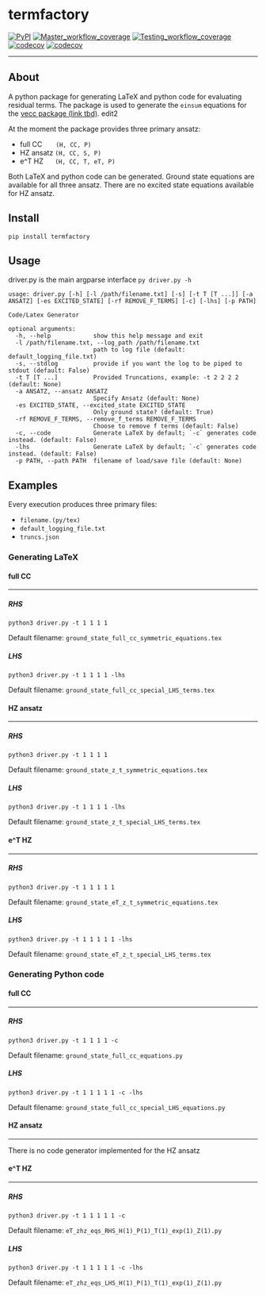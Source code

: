 # termfactory
[![PyPI](https://img.shields.io/pypi/v/termfactory.svg)](https://pypi.org/project/termfactory/)
[![Master_workflow_coverage](https://github.com/ngraymon/termfactory/actions/workflows/master_coverage.yml/badge.svg)](https://pypi.org/project/termfactory/)
[![Testing_workflow_coverage](https://github.com/ngraymon/termfactory/actions/workflows/testing_coverage.yml/badge.svg?testing_coverage=ci_testing)](https://pypi.org/project/termfactory/)
[![codecov](https://img.shields.io/codecov/c/github/ngraymon/termfactory/master.svg?label=master)](https://codecov.io/gh/ngraymon/termfactory)
[![codecov](https://img.shields.io/codecov/c/github/ngraymon/termfactory/ci_testing.svglabel=ci_testing)](https://codecov.io/gh/ngraymon/termfactory)

----
## About

A python package for generating LaTeX and python code for evaluating residual terms.
The package is used to generate the `einsum` equations for the [vecc package (link tbd)]().
edit2


At the moment the package provides three primary ansatz:

- full CC
      `(H, CC, P)`
- HZ ansatz `(H, CC, S, P)`
- e^T HZ
     `(H, CC, T, eT, P)`

Both LaTeX and python code can be generated.
Ground state equations are available for all three ansatz.
There are no excited state equations available for HZ ansatz.

## Install
`pip install termfactory`


## Usage
driver.py is the main argparse interface `py driver.py -h`

```shell
usage: driver.py [-h] [-l /path/filename.txt] [-s] [-t T [T ...]] [-a ANSATZ] [-es EXCITED_STATE] [-rf REMOVE_F_TERMS] [-c] [-lhs] [-p PATH]

Code/Latex Generator

optional arguments:
  -h, --help            show this help message and exit
  -l /path/filename.txt, --log_path /path/filename.txt
                        path to log file (default: default_logging_file.txt)
  -s, --stdlog          provide if you want the log to be piped to stdout (default: False)
  -t T [T ...]          Provided Truncations, example: -t 2 2 2 2 (default: None)
  -a ANSATZ, --ansatz ANSATZ
                        Specify Ansatz (default: None)
  -es EXCITED_STATE, --excited_state EXCITED_STATE
                        Only ground state? (default: True)
  -rf REMOVE_F_TERMS, --remove_f_terms REMOVE_F_TERMS
                        Choose to remove f terms (default: False)
  -c, --code            Generate LaTeX by default; `-c` generates code instead. (default: False)
  -lhs                  Generate LaTeX by default; `-c` generates code instead. (default: False)
  -p PATH, --path PATH  filename of load/save file (default: None)
```

## Examples

Every execution produces three primary files:

- `filename.(py/tex)`
- `default_logging_file.txt`
- `truncs.json`


### Generating LaTeX

#### full CC
----

##### RHS
`python3 driver.py -t 1 1 1 1`

Default filename: `ground_state_full_cc_symmetric_equations.tex`


##### LHS
`python3 driver.py -t 1 1 1 1 -lhs`

Default filename: `ground_state_full_cc_special_LHS_terms.tex`




#### HZ ansatz
----


##### RHS
`python3 driver.py -t 1 1 1 1`

Default filename: `ground_state_z_t_symmetric_equations.tex`

##### LHS
`python3 driver.py -t 1 1 1 1 -lhs`

Default filename: `ground_state_z_t_special_LHS_terms.tex`



#### e^T HZ
----

##### RHS
`python3 driver.py -t 1 1 1 1 1`

Default filename: `ground_state_eT_z_t_symmetric_equations.tex`

##### LHS
`python3 driver.py -t 1 1 1 1 1 -lhs`

Default filename: `ground_state_eT_z_t_special_LHS_terms.tex`



### Generating Python code


#### full CC
----

##### RHS
`python3 driver.py -t 1 1 1 1 -c`

Default filename: `ground_state_full_cc_equations.py`

##### LHS
`python3 driver.py -t 1 1 1 1 1 -c -lhs`

Default filename: `ground_state_full_cc_special_LHS_equations.py`



#### HZ ansatz
----
There is no code generator implemented for the HZ ansatz


#### e^T HZ
----

##### RHS
`python3 driver.py -t 1 1 1 1 1 -c`

Default filename: `eT_zhz_eqs_RHS_H(1)_P(1)_T(1)_exp(1)_Z(1).py`

##### LHS
`python3 driver.py -t 1 1 1 1 1 -c -lhs`

Default filename: `eT_zhz_eqs_LHS_H(1)_P(1)_T(1)_exp(1)_Z(1).py`






